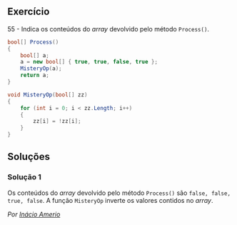 ## Exercício

55 - Indica os conteúdos do  _array_ devolvido pelo método `Process()`.

```cs
bool[] Process()
{
    bool[] a;
    a = new bool[] { true, true, false, true };
    MisteryOp(a);
    return a;
}

void MisteryOp(bool[] zz)
{
    for (int i = 0; i < zz.Length; i++)
    {
        zz[i] = !zz[i];
    }
}
```

## Soluções

### Solução 1

Os conteúdos do _array_ devolvido pelo método `Process()` são `false, false,
true, false`. A função `MisteryOp` inverte os valores contidos no _array_.

*Por [Inácio Amerio](https://github.com/ThomasFranque)*